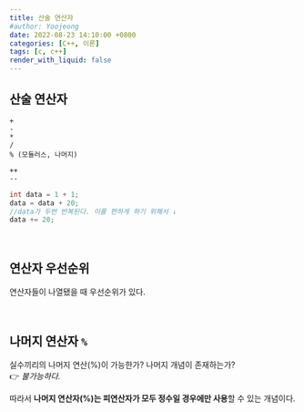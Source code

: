 ```yaml
---
title: 산술 연산자  
#author: Yoojeong
date: 2022-08-23 14:10:00 +0800
categories: [C++, 이론]
tags: [c, c++]
render_with_liquid: false
---
```



## 산술 연산자  
```
+
-
*
/
% (모듈러스, 나머지)
```

```
++
--
```


```cpp
int data = 1 + 1;
data = data + 20; 
//data가 두번 반복된다. 이를 편하게 하기 위해서 ↓
data += 20;
```

<br>

## 연산자 우선순위
연산자들이 나열됐을 때 우선순위가 있다.    

<br>

## 나머지 연산자 `%`
 
 
실수끼리의 나머지 연산(%)이 가능한가? 나머지 개념이 존재하는가?  
 👉 *불가능하다.*  


따라서 **나머지 연산자(%)는 피연산자가 모두 정수일 경우에만 사용**할 수 있는 개념이다.